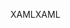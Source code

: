 <span data-ttu-id="87e83-101">XAML</span><span class="sxs-lookup"><span data-stu-id="87e83-101">XAML</span></span>